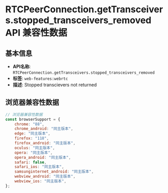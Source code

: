 # RTCPeerConnection.getTransceivers.stopped_transceivers_removed API 兼容性数据

## 基本信息

- **API名称**: `RTCPeerConnection.getTransceivers.stopped_transceivers_removed`
- **标签**: `web-features:webrtc`
- **描述**: Stopped transcievers not returned

## 浏览器兼容性数据

```javascript
// 浏览器兼容性数据
const browserSupport = {
    chrome: "88",
    chrome_android: "同主版本",
    edge: "同主版本",
    firefox: "118",
    firefox_android: "同主版本",
    oculus: "同主版本",
    opera: "同主版本",
    opera_android: "同主版本",
    safari: false,
    safari_ios: "同主版本",
    samsunginternet_android: "同主版本",
    webview_android: "同主版本",
    webview_ios: "同主版本",
};

```

